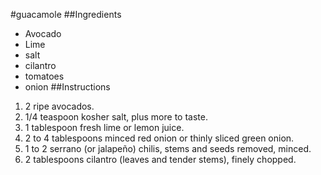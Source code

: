 #guacamole
##Ingredients
* Avocado
* Lime
* salt
* cilantro
* tomatoes
* onion
##Instructions
1. 2 ripe avocados.
2. 1/4 teaspoon kosher salt, plus more to taste.
3. 1 tablespoon fresh lime or lemon juice.
4. 2 to 4 tablespoons minced red onion or thinly sliced green onion.
5. 1 to 2 serrano (or jalapeño) chilis, stems and seeds removed, minced.
6. 2 tablespoons cilantro (leaves and tender stems), finely chopped.
